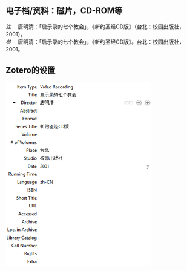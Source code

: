 ## 电子档/资料：磁片，CD-ROM等
*注* 　唐明清：「启示录的七个教会」，《新约圣经CD版》（台北：校园出版社，2001）。   
*参* 　唐明清：「启示录的七个教会」，《新约圣经CD版》。台北：校园出版社，2001。

## Zotero的设置
![电子档/资料：磁片，CD-ROM等](images/VideoRecordingChinese.PNG)
